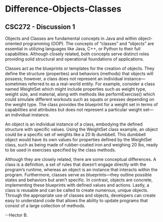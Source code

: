 # Difference-Objects-Classes
## CSC272 - Discussion 1
Objects and Classes are fundamental concepts in Java and within object-oriented programming (OOP). The concepts of “classes” and “objects” are essential in utilizing languages like Java, C++, or Python to their full capabilities. Although closely related, both concepts serve distinct roles providing solid structural and operational foundations of applications.

Classes act as the blueprints or templates for the creation of objects. They define the structure (properties) and behaviors (methods) that objects will possess; however, a class does not represent an individual instance—sometimes referred to as a real-world entity. For example, consider a class named WeightSet which might include properties such as weight type, weight size, and material, along with methods like performExercise() which could simulate different workouts such as squats or presses depending on the weight type. The class provides the blueprint for a weight set in terms of capabilities and attributes but does not represent a particular weight set—an individual instance.

An object is an individual instance of a class, embodying the defined structure with specific values. Using the WeightSet class example, an object could be a specific set of weights like a 20 lb dumbbell. This dumbbell object would have its own values for properties defined by the WeightSet class, such as being made of rubber-coated iron and weighing 20 lbs, ready to be used in exercises specified by the class methods.

Although they are closely related, there are some conceptual differences. A class is a definition, a set of rules that doesn’t engage directly with the program’s runtime, whereas an object is an instance that interacts within the program. Furthermore, classes serve as blueprints—they outline possible states and behaviors but aren’t specific. In contrast, objects are concrete, implementing these blueprints with defined values and actions. Lastly, a class is reusable and can be called to create numerous, unique objects. Through the appropriate use of classes and objects, developers can create easy to understand code that allows the ability to update programs that consist of a large collection of methods.

--Hector B.
